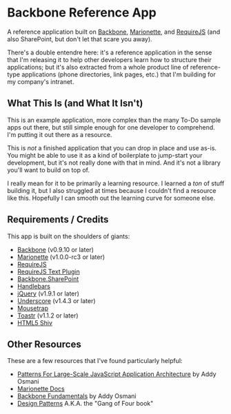 # Backbone Reference App

A reference application built on [Backbone][backbone], [Marionette][marionette], and [RequireJS][requirejs] (and also SharePoint, but don't let that scare you away).

There's a double entendre here: it's a reference application in the sense that I'm releasing it to help other developers learn how to structure their applications; but it's also extracted from a whole product line of reference-type applications (phone directories, link pages, etc.) that I'm building for my company's intranet.

## What This Is (and What It Isn't)

This is an example application, more complex than the many To-Do sample apps out there, but still simple enough for one developer to comprehend. I'm putting it out there as a resource.

This is *not* a finished application that you can drop in place and use as-is. You might be able to use it as a kind of boilerplate to jump-start your development, but it's not really done with that in mind. And it's not a library you'll want to build on top of.

I really mean for it to be primarily a learning resource. I learned a *ton* of stuff building it, but I also struggled at times because I couldn't find a resource like this. Hopefully I can smooth out the learning curve for someone else.

## Requirements / Credits

This app is built on the shoulders of giants:

* [Backbone][backbone] (v0.9.10 or later)
* [Marionette][marionette] (v1.0.0-rc3 or later)
* [RequireJS][requirejs]
* [RequireJS Text Plugin][requirejstext]
* [Backbone.SharePoint][bbsp]
* [Handlebars][handlebars]
* [jQuery][jquery] (v1.9.1 or later)
* [Underscore][underscore] (v1.4.3 or later)
* [Mousetrap][mousetrap]
* [Toastr][toastr] (v1.1.2 or later)
* [HTML5 Shiv][h5shiv]

## Other Resources

These are a few resources that I've found particularly helpful:

* [Patterns For Large-Scale JavaScript Application Architecture](http://addyosmani.com/largescalejavascript/) by Addy Osmani
* [Marionette Docs](https://github.com/marionettejs/backbone.marionette/wiki)
* [Backbone Fundamentals](https://github.com/addyosmani/backbone-fundamentals) by Addy Osmani
* [Design Patterns](http://www.amazon.com/Design-Patterns-Elements-Reusable-Object-Oriented/dp/0201633612/ref=sr_1_1?s=books&ie=UTF8&qid=1360258565&sr=1-1&keywords=gang+of+four+book) A.K.A. the "Gang of Four book"



[backbone]: https://github.com/documentcloud/backbone
[marionette]: https://github.com/marionettejs/backbone.marionette
[requirejs]: https://github.com/jrburke/requirejs
[requirejstext]: https://github.com/requirejs/text
[bbsp]: https://github.com/lstak/Backbone.SharePoint
[h5shiv]: https://github.com/aFarkas/html5shiv
[handlebars]: https://github.com/wycats/handlebars.js
[jquery]: https://github.com/jquery/jquery
[underscore]: https://github.com/documentcloud/underscore
[mousetrap]: https://github.com/ccampbell/mousetrap
[toastr]: https://github.com/CodeSeven/toastr
